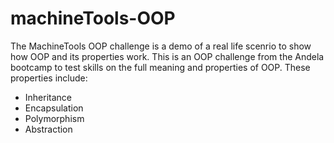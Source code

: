 # machineTools-OOP
The MachineTools OOP challenge is a demo of a real life scenrio to show how OOP and its properties work.
This is an OOP challenge from the Andela bootcamp to test skills on the full meaning and properties of OOP.
These properties include:
* Inheritance
* Encapsulation
* Polymorphism
* Abstraction

 